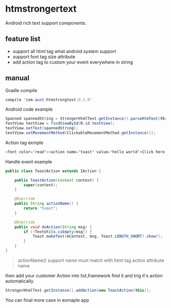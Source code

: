 # htmstrongertext
Android rich text  support components.

## feature list
+ support all html tag what android system support
+ support font tag size attribute
+ add action tag to custom your event everywhere in string

## manual

Gradle compile
```java
compile 'com.aust:htmstrongtext:0.1.0'
```
Android code example
```java
Spanned spannedString = StrongerHtmlText.getInstance().parseHtmText(this, "<font color='red' size='100'>hellow world</font>");
TextView textView = findViewById(R.id.textView);
textView.setText(spannedString);
textView.setMovementMethod(ClickableMovementMethod.getInstance());
```
Action tag exmple
```java
<font color='read'><action name='toast' value='hello world'>Click here!</action>other text description</font>
```

Handle event example
```java
public class ToastAction extends IAction {

    public ToastAction(Context context) {
        super(context);
    }

    @Override
    public String actionName() {
        return "toast";
    }

    @Override
    public void doAction(String msg) {
        if (!TextUtils.isEmpty(msg)) {
            Toast.makeText(mContext, msg, Toast.LENGTH_SHORT).show();
        }
    }
}
```
> actionName() support name must match with html tag action attribute name

then add your customer Action into list,framework find  it  and trig it's action automatically.

```java
StrongerHtmlText.getInstance().addAction(new ToastAction(this));
```

You can final more case in exmaple app 

